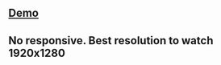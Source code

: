 ## [Demo](https://gavrushuk.github.io/reactjs-christmas-card/)

## No responsive. Best resolution to watch 1920x1280
